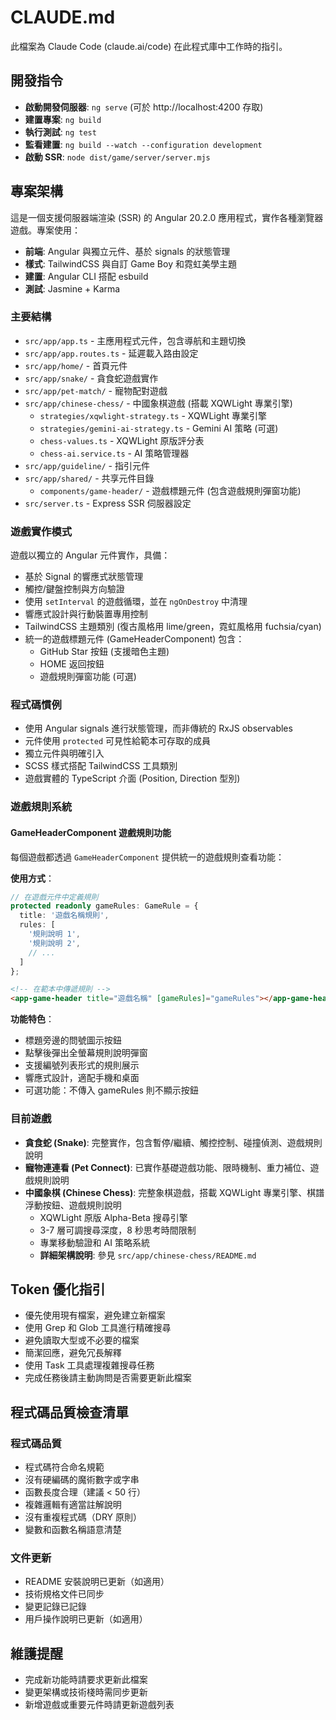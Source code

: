 # CLAUDE.md

此檔案為 Claude Code (claude.ai/code) 在此程式庫中工作時的指引。

## 開發指令

- **啟動開發伺服器**: `ng serve` (可於 http://localhost:4200 存取)
- **建置專案**: `ng build`
- **執行測試**: `ng test`
- **監看建置**: `ng build --watch --configuration development`
- **啟動 SSR**: `node dist/game/server/server.mjs`

## 專案架構

這是一個支援伺服器端渲染 (SSR) 的 Angular 20.2.0 應用程式，實作各種瀏覽器遊戲。專案使用：

- **前端**: Angular 與獨立元件、基於 signals 的狀態管理
- **樣式**: TailwindCSS 與自訂 Game Boy 和霓虹美學主題
- **建置**: Angular CLI 搭配 esbuild
- **測試**: Jasmine + Karma

### 主要結構

- `src/app/app.ts` - 主應用程式元件，包含導航和主題切換
- `src/app/app.routes.ts` - 延遲載入路由設定
- `src/app/home/` - 首頁元件
- `src/app/snake/` - 貪食蛇遊戲實作
- `src/app/pet-match/` - 寵物配對遊戲
- `src/app/chinese-chess/` - 中國象棋遊戲 (搭載 XQWLight 專業引擎)
  - `strategies/xqwlight-strategy.ts` - XQWLight 專業引擎
  - `strategies/gemini-ai-strategy.ts` - Gemini AI 策略 (可選)
  - `chess-values.ts` - XQWLight 原版評分表
  - `chess-ai.service.ts` - AI 策略管理器
- `src/app/guideline/` - 指引元件
- `src/app/shared/` - 共享元件目錄
  - `components/game-header/` - 遊戲標題元件 (包含遊戲規則彈窗功能)
- `src/server.ts` - Express SSR 伺服器設定

### 遊戲實作模式

遊戲以獨立的 Angular 元件實作，具備：

- 基於 Signal 的響應式狀態管理
- 觸控/鍵盤控制與方向驗證
- 使用 `setInterval` 的遊戲循環，並在 `ngOnDestroy` 中清理
- 響應式設計與行動裝置專用控制
- TailwindCSS 主題類別 (復古風格用 lime/green，霓虹風格用 fuchsia/cyan)
- 統一的遊戲標題元件 (GameHeaderComponent) 包含：
  - GitHub Star 按鈕 (支援暗色主題)
  - HOME 返回按鈕
  - 遊戲規則彈窗功能 (可選)

### 程式碼慣例

- 使用 Angular signals 進行狀態管理，而非傳統的 RxJS observables
- 元件使用 `protected` 可見性給範本可存取的成員
- 獨立元件與明確引入
- SCSS 樣式搭配 TailwindCSS 工具類別
- 遊戲實體的 TypeScript 介面 (Position, Direction 型別)

### 遊戲規則系統

#### GameHeaderComponent 遊戲規則功能

每個遊戲都透過 `GameHeaderComponent` 提供統一的遊戲規則查看功能：

**使用方式**：
```typescript
// 在遊戲元件中定義規則
protected readonly gameRules: GameRule = {
  title: '遊戲名稱規則',
  rules: [
    '規則說明 1',
    '規則說明 2',
    // ...
  ]
};
```

```html
<!-- 在範本中傳遞規則 -->
<app-game-header title="遊戲名稱" [gameRules]="gameRules"></app-game-header>
```

**功能特色**：
- 標題旁邊的問號圖示按鈕
- 點擊後彈出全螢幕規則說明彈窗
- 支援編號列表形式的規則展示
- 響應式設計，適配手機和桌面
- 可選功能：不傳入 gameRules 則不顯示按鈕

### 目前遊戲

- **貪食蛇 (Snake)**: 完整實作，包含暫停/繼續、觸控控制、碰撞偵測、遊戲規則說明
- **寵物連連看 (Pet Connect)**: 已實作基礎遊戲功能、限時機制、重力補位、遊戲規則說明
- **中國象棋 (Chinese Chess)**: 完整象棋遊戲，搭載 XQWLight 專業引擎、棋譜浮動按鈕、遊戲規則說明
  - XQWLight 原版 Alpha-Beta 搜尋引擎
  - 3-7 層可調搜尋深度，8 秒思考時間限制
  - 專業移動驗證和 AI 策略系統
  - **詳細架構說明**: 參見 `src/app/chinese-chess/README.md`

## Token 優化指引

- 優先使用現有檔案，避免建立新檔案
- 使用 Grep 和 Glob 工具進行精確搜尋
- 避免讀取大型或不必要的檔案
- 簡潔回應，避免冗長解釋
- 使用 Task 工具處理複雜搜尋任務
- 完成任務後請主動詢問是否需要更新此檔案

## 程式碼品質檢查清單

### 程式碼品質

- 程式碼符合命名規範
- 沒有硬編碼的魔術數字或字串
- 函數長度合理（建議 < 50 行）
- 複雜邏輯有適當註解說明
- 沒有重複程式碼（DRY 原則）
- 變數和函數名稱語意清楚

### 文件更新

- README 安裝說明已更新（如適用）
- 技術規格文件已同步
- 變更記錄已記錄
- 用戶操作說明已更新（如適用）

## 維護提醒

- 完成新功能時請要求更新此檔案
- 變更架構或技術棧時需同步更新
- 新增遊戲或重要元件時請更新遊戲列表
